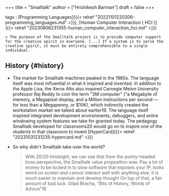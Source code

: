 +++
title = "Smalltalk"
author = ["Hrishikesh Barman"]
draft = false
+++

tags
: [Programming Languages]({{< relref "20221101220306-programming_languages.md" >}}), [Human Computer Interaction ( HCI )]({{< relref "20230806231355-human_computer_interaction_hci.md" >}})

    > The purpose of the Smalltalk project is to provide computer support for the creative spirit in everyone. [...] If a system is to serve the creative spirit, it must be entirely comprehensible to a single individual.


## History {#history}

-   The market for Smalltalk machines peaked in the 1980s. The language itself was most influential in what it inspired and invented. In addition to the Apple Lisa, the Xerox Alto also inspired Carnegie Melon University professor Raj Reddy to coin the term "3M computer" ("a Megabyte of memory, a Megapixel display, and a Million instructions per second — for less than a Megapenny, or $10K), which indirectly created the workstation market we talked about earlier19. The language itself inspired integrated development environments, debuggers, and entire windowing system features we take for granted today. The pedagogy Smalltalk developed for classrooms20 would go on to inspire one of the students in that classroom to invent [HyperCard]({{< relref "20231031231235-hypercard.md" >}})
-   So why didn't Smalltalk take over the world?

    > With 20/20 hindsight, we can see that from the pointy-headed boss perspective, the Smalltalk value proposition was:
    > Pay a lot of money to be locked in to slow software that exposes your IP, looks weird on screen and cannot interact well with anything else; it is much easier to maintain and develop though!
    > On top of that, a fair amount of bad luck.
    > Gilad Bracha, "Bits of History, Words of Advice"16
